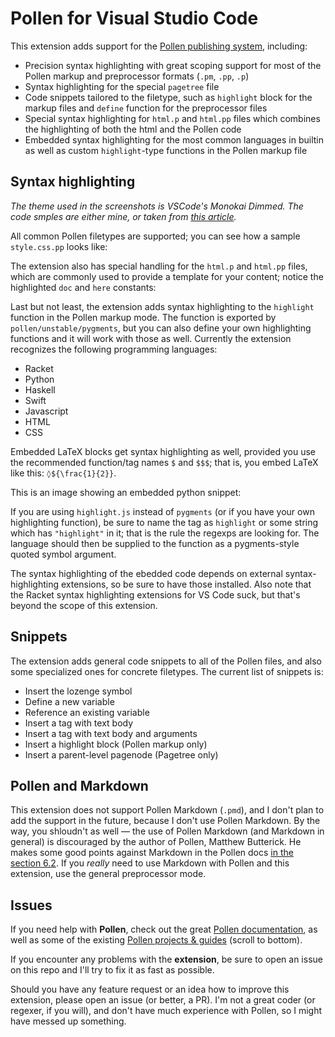 # Pollen for Visual Studio Code

This extension adds support for the [Pollen publishing system][1], including:

- Precision syntax highlighting with great scoping support for most of the Pollen markup and preprocessor formats (`.pm`, `.pp`, `.p`)
- Syntax highlighting for the special `pagetree` file
- Code snippets tailored to the filetype, such as `highlight` block for the markup files and `define` function for the preprocessor files
- Special syntax highlighting for `html.p` and `html.pp` files which combines the highlighting of both the html and the Pollen code
- Embedded syntax highlighting for the most common languages in builtin as well as custom `highlight`-type functions in the Pollen markup file

## Syntax highlighting

_The theme used in the screenshots is VSCode's Monokai Dimmed. The code smples are either mine, or taken from [this article][2]._

All common Pollen filetypes are supported; you can see how a sample `style.css.pp` looks like:



The extension also has special handling for the `html.p` and `html.pp` files, which are commonly used to provide a template for your content; notice the highlighted `doc` and `here` constants:



Last but not least, the extension adds syntax highlighting to the `highlight` function in the Pollen markup mode. The function is exported by `pollen/unstable/pygments`, but you can also define your own highlighting functions and it will work with those as well. Currently the extension recognizes the following programming languages:

- Racket
- Python
- Haskell
- Swift
- Javascript
- HTML
- CSS

Embedded LaTeX blocks get syntax highlighting as well, provided you use the recommended function/tag names `$` and `$$$`; that is, you embed LaTeX like this: `◊${\frac{1}{2}}`. 

This is an image showing an embedded python snippet:




If you are using `highlight.js` instead of `pygments` (or if you have your own highlighting function), be sure to name the tag as `highlight` or some string which has `"highlight"` in it; that is the rule the regexps are looking for. The language should then be supplied to the function as a pygments-style quoted symbol argument.

The syntax highlighting of the ebedded code depends on external syntax-highlighting extensions, so be sure to have those installed. Also note that the Racket syntax highlighting extensions for VS Code suck, but that's beyond the scope of this extension.

## Snippets

The extension adds general code snippets to all of the Pollen files, and also some specialized ones for concrete filetypes. The current list of snippets is:

- Insert the lozenge symbol
- Define a new variable
- Reference an existing variable
- Insert a tag with text body
- Insert a tag with text body and arguments
- Insert a highlight block (Pollen markup only)
- Insert a parent-level pagenode (Pagetree only)

## Pollen and Markdown

This extension does not support Pollen Markdown (`.pmd`), and I don't plan to add the support in the future, because I don't use Pollen Markdown. By the way, you shloudn't as well — the use of Pollen Markdown (and Markdown in general) is discouraged by the author of Pollen, Matthew Butterick. He makes some good points against Markdown in the Pollen docs [in the section 6.2][3]. If you _really_ need to use Markdown with Pollen and this extension, use the general preprocessor mode.

## Issues

If you need help with **Pollen**, check out the great [Pollen documentation][4], as well as some of the existing [Pollen projects & guides][5] (scroll to bottom).

If you encounter any problems with the **extension**, be sure to open an issue on this repo and I'll try to fix it as fast as possible.

Should you have any feature request or an idea how to improve this extension, please open an issue (or better, a PR). I'm not a great coder (or regexer, if you will), and don't have much experience with Pollen, so I might have messed up something.

[1]: https://docs.racket-lang.org/pollen/
[2]: https://unitscale.com/mb/technique/dual-typed-untyped-library.html
[3]: https://docs.racket-lang.org/pollen/second-tutorial.html
[4]: https://docs.racket-lang.org/pollen/quick-tour.html
[5]: https://docs.racket-lang.org/pollen/Getting_more_help.html